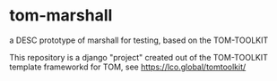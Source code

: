 # tom-marshall
a DESC prototype of marshall for testing, based on the TOM-TOOLKIT

This repository is a django "project" created out of the TOM-TOOLKIT template frameworkd for TOM, see https://lco.global/tomtoolkit/
